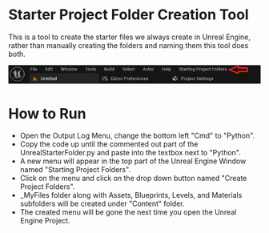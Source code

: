 # Starter Project Folder Creation Tool

This is a tool to create the starter files we always create in Unreal Engine, rather than manually creating the folders and naming them this tool does both.

<img src = "assets/StartingProjectFolders.PNG">

# How to Run

* Open the Output Log Menu, change the bottom left "Cmd" to "Python".
* Copy the code up until the commented out part of the UnrealStarterFolder.py and paste into the textbox next to "Python".
* A new menu will appear in the top part of the Unreal Engine Window named "Starting Project Folders".
* Click on the menu and click on the drop down button named "Create Project Folders".
* _MyFiles folder along with Assets, Blueprints, Levels, and Materials subfolders will be created under "Content" folder.
* The created menu will be gone the next time you open the Unreal Engine Project.
